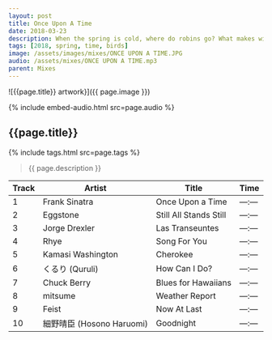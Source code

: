 ```yaml
---
layout: post
title: Once Upon A Time
date: 2018-03-23
description: When the spring is cold, where do robins go? What makes winters lonely?
tags: [2018, spring, time, birds]
image: /assets/images/mixes/ONCE UPON A TIME.JPG
audio: /assets/mixes/ONCE UPON A TIME.mp3
parent: Mixes
---
```


![{{page.title}} artwork}]({{ page.image }})

{% include embed-audio.html src=page.audio %}

## {{page.title}}
{% include tags.html src=page.tags %}
>{{ page.description }}

| Track | Artist                 | Title                 | Time |
|-------|------------------------|-----------------------|------|
| 1     | Frank Sinatra          | Once Upon a Time      | —:—  |
| 2     | Eggstone               | Still All Stands Still| —:—  |
| 3     | Jorge Drexler          | Las Transeuntes       | —:—  |
| 4     | Rhye                   | Song For You          | —:—  |
| 5     | Kamasi Washington      | Cherokee              | —:—  |
| 6     | くるり (Quruli)         | How Can I Do?         | —:—  |
| 7     | Chuck Berry            | Blues for Hawaiians   | —:—  |
| 8     | mitsume                | Weather Report        | —:—  |
| 9     | Feist                  | Now At Last           | —:—  |
| 10    | 細野晴臣 (Hosono Haruomi) | Goodnight           | —:—  |
